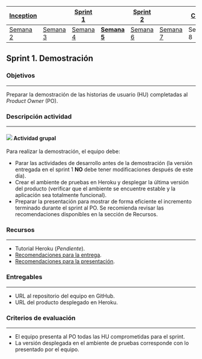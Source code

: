 | [Inception](https://avargas20.github.io/MISW-Procesos/semanas/inception/inception) |   | [Sprint 1](https://avargas20.github.io/MISW-Procesos/semanas/sprint1/sprint1) |   | [Sprint 2](https://avargas20.github.io/MISW-Procesos/semanas/sprint2/sprint2) |   | [Cierre]() |
|-----------|---|----------|---|----------|---|--------|
| [Semana 2](https://avargas20.github.io/MISW-Procesos/semanas/inception/semana2/semana2)         | [Semana 3](https://avargas20.github.io/MISW-Procesos/semanas/inception/semana3/semana3) | [Semana 4](https://avargas20.github.io/MISW-Procesos/semanas/sprint1/semana4/semana4) | **[Semana 5](https://avargas20.github.io/MISW-Procesos/semanas/sprint1/semana5/semana5)** | [Semana 6](https://avargas20.github.io/MISW-Procesos/semanas/sprint2/semana6/semana6) | [Semana 7](https://avargas20.github.io/MISW-Procesos/semanas/sprint1/semana7/semana7) | Semana 8      |

## Sprint 1. Demostración

### Objetivos
---

Preparar la demostración de las historias de usuario (HU) completadas al *Product Owner* (PO).


### Descripción actividad
---

#### ![](./../../assets/images/grupo.png) Actividad grupal

Para realizar la demostración, el equipo debe:

  * Parar las actividades de desarrollo antes de la demostración (la versión entregada en el sprint 1 **NO** debe tener modificaciones después de este día).
  * Crear el ambiente de pruebas en Heroku y desplegar la última versión del producto (verificar que el ambiente se encuentre estable y la aplicación sea totalmente funcional).
  * Preparar la presentación para mostrar de forma eficiente el incremento terminado durante el sprint al PO. Se recomienda revisar las recomendaciones disponibles en la sección de Recursos.


### Recursos

---

* Tutorial Heroku (*Pendiente*).
* [Recomendaciones para la entrega](https://avargas20.github.io/MISW-Procesos/semanas/sprint1/semana5/s5_recomendaciones).
* [Recomendaciones para la presentación](https://avargas20.github.io/MISW-Procesos/semanas/sprint1/semana5/s5_recomendaciones_demo).


### Entregables

---
* URL al repositorio del equipo en GitHub.
* URL del producto desplegado en Heroku.

### Criterios de evaluación

---
* El equipo presenta al PO todas las HU comprometidas para el sprint.
* La versión desplegada en el ambiente de pruebas corresponde con lo presentado por el equipo.


